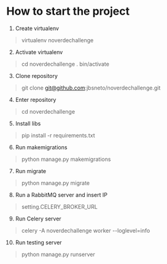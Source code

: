 # How to start the project

1. Create virtualenv
> virtualenv noverdechallenge

2. Activate virtualenv
> cd noverdechallenge
> . bin/activate

3. Clone repository
> git clone git@github.com:jbsneto/noverdechallenge.git

4. Enter repository
> cd noverdechallenge

5. Install libs
> pip install -r requirements.txt

6. Run makemigrations
> python manage.py makemigrations

7. Run migrate
> python manage.py migrate

8. Run a RabbitMQ server and insert IP
> setting.CELERY_BROKER_URL

9. Run Celery server
> celery -A noverdechallenge worker --loglevel=info

10. Run testing server
> python manage.py runserver

